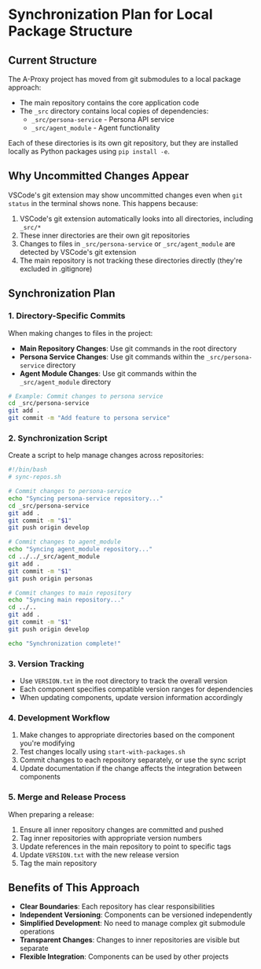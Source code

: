# Synchronization Plan for Local Package Structure

## Current Structure

The A-Proxy project has moved from git submodules to a local package approach:

- The main repository contains the core application code
- The `_src` directory contains local copies of dependencies:
  - `_src/persona-service` - Persona API service
  - `_src/agent_module` - Agent functionality

Each of these directories is its own git repository, but they are installed locally as Python packages using `pip install -e`.

## Why Uncommitted Changes Appear

VSCode's git extension may show uncommitted changes even when `git status` in the terminal shows none. This happens because:

1. VSCode's git extension automatically looks into all directories, including `_src/*`
2. These inner directories are their own git repositories
3. Changes to files in `_src/persona-service` or `_src/agent_module` are detected by VSCode's git extension
4. The main repository is not tracking these directories directly (they're excluded in .gitignore)

## Synchronization Plan

### 1. Directory-Specific Commits

When making changes to files in the project:

- **Main Repository Changes**: Use git commands in the root directory
- **Persona Service Changes**: Use git commands within the `_src/persona-service` directory
- **Agent Module Changes**: Use git commands within the `_src/agent_module` directory

```bash
# Example: Commit changes to persona service
cd _src/persona-service
git add .
git commit -m "Add feature to persona service"
```

### 2. Synchronization Script

Create a script to help manage changes across repositories:

```bash
#!/bin/bash
# sync-repos.sh

# Commit changes to persona-service
echo "Syncing persona-service repository..."
cd _src/persona-service
git add .
git commit -m "$1"
git push origin develop

# Commit changes to agent_module
echo "Syncing agent_module repository..."
cd ../../_src/agent_module
git add .
git commit -m "$1"
git push origin personas

# Commit changes to main repository
echo "Syncing main repository..."
cd ../..
git add .
git commit -m "$1"
git push origin develop

echo "Synchronization complete!"
```

### 3. Version Tracking

- Use `VERSION.txt` in the root directory to track the overall version
- Each component specifies compatible version ranges for dependencies
- When updating components, update version information accordingly

### 4. Development Workflow

1. Make changes to appropriate directories based on the component you're modifying
2. Test changes locally using `start-with-packages.sh`
3. Commit changes to each repository separately, or use the sync script
4. Update documentation if the change affects the integration between components

### 5. Merge and Release Process

When preparing a release:

1. Ensure all inner repository changes are committed and pushed
2. Tag inner repositories with appropriate version numbers
3. Update references in the main repository to point to specific tags
4. Update `VERSION.txt` with the new release version
5. Tag the main repository

## Benefits of This Approach

- **Clear Boundaries**: Each repository has clear responsibilities
- **Independent Versioning**: Components can be versioned independently
- **Simplified Development**: No need to manage complex git submodule operations
- **Transparent Changes**: Changes to inner repositories are visible but separate
- **Flexible Integration**: Components can be used by other projects
